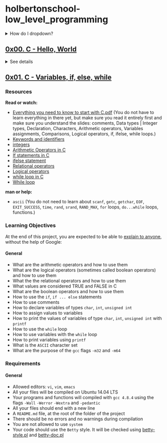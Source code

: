 # holbertonschool-low_level_programming

<details>
<summary>How do I dropdown?</summary>
<br>
This is how you dropdown.
</details>

<h2>
	<a href="0x00-hello_world">0x00. C - Hello, World</a>
</h2>
<details>
<summary>See details</summary>
### Resources
**Read or watch:**
* [Everything you need to know to start with C.pdf](https://intranet.hbtn.io/rltoken/d6TBbj0HA4EvnmpqvEz68Q) (You do not have to learn everything in there yet, but make sure you read it entirely first)
*	[Dennis Ritchie](https://intranet.hbtn.io/rltoken/vY9KI1Ai38BUuydEfadtaA)
*	[C Programming Language: Brian Kernighan](https://intranet.hbtn.io/rltoken/f5nVwIVoNRrnddbX-5h5rw)
*	[Why C Programming Is Awesome](https://intranet.hbtn.io/rltoken/J7yAaPGVuPoJI4iP1DuIPw)
*	[Learning to program in C part 1](https://intranet.hbtn.io/rltoken/AicyjqLinWdA9qxKsXBKjg)
*	[Learning to program in C part 2](https://intranet.hbtn.io/rltoken/1qtDStnOrOjrVseFa3jngA)
*	[Understanding C program Compilation Process](https://intranet.hbtn.io/rltoken/qM-SOqtf8ZnGxVtVWchAfg)
*	[Holbertons Betty Coding Style](https://intranet.hbtn.io/rltoken/8c-wkUvvmuA_d5s4ktmnEw)
*	[Hash-bang under the hood](https://intranet.hbtn.io/rltoken/7oODGrfLgAJJzoCbfBap3Q) (Look at only after you finish consuming the other resources)
*	[Linus Torvalds on C vs. C++](https://intranet.hbtn.io/rltoken/8rYFkn82I0QlSygvC0u2Jw) (Look at only after you finish consuming the other resources)

**man or help:**
*	gcc
*	printf (3)
*	puts
*	putchar

### Learning Objectives
At the end of this project, you are expected to be able to [explain to anyone](https://intranet.hbtn.io/rltoken/teQx0X6TSmGDa2BoA84WRg), without the help of Google:

#### General
*	Why C programming is awesome
*	Who invented C
*	Who are Dennis Ritchie, Brian Kernighan and Linus Torvalds
*	What happens when you type ``gcc main.c``
*	What is an entry point
*	What is ``main``
*	How to print text using ``printf``, ``puts`` and ``putchar``
*	How to get the size of a specific type using the unary operator ``sizeof``
*	How to compile using ``gcc``
*	What is the default program name when compiling with ``gcc``
*	What is the official Holberton C coding style and how to check your code with ``betty-style``
*	How to find the right header to include in your source code when using a standard library function
*	How does the ``main`` function influence the return value of the program

### Requirements
#### C
*	Allowed editors: ``vi``, ``vim``, ``emacs``
*	All your files will be compiled on Ubuntu 14.04 LTS using ``gcc 4.8.4``, using the options ``-Wall -Werror -Wextra -pedantic``
*	All your files should end with a new line
*	A ``README.md`` file at the root of the ``holbertonschool-low_level_programming`` repo, containing a description of the repository
*	A ``README.md`` file, at the root of the folder of this project, containing a description of the project
*	There should be no errors and no warnings during compilation
*	You are not allowed to use ``system``
*	Your code should use the ``Betty`` style. It will be checked using [betty-style.pl](https://github.com/holbertonschool/Betty/blob/master/betty-style.pl) and [betty-doc.pl](https://github.com/holbertonschool/Betty/blob/master/betty-doc.pl)

#### Shell Scripts
*	Allowed editors: ``vi``, ``vim``, ``emacs``
*	All your scripts will be tested on Ubuntu 14.04 LTS
*	All your scripts should be exactly two lines long (``$ wc -l file`` should print 2)
*	All your files should end with a new line
*	The first line of all your files should be exactly ``#!/bin/bash``

### More Info
#### Betty linter
To run the Betty linter just with command ``betty <filename>``:
*	Go to the [Betty](https://intranet.hbtn.io/rltoken/Iz34GJJ6iQ28q3sJXRUdkQ) repository
*	Clone the [repo](https://intranet.hbtn.io/rltoken/Iz34GJJ6iQ28q3sJXRUdkQ) to your local machine
*	``cd`` into the Betty directory
*	Install the linter with ``sudo ./install.sh``
*	``emacs`` or ``vi`` a new file called ``betty``, and copy the script below:
```
#!/bin/bash
# Simply a wrapper script to keep you from having to use betty-style
# and betty-doc separately on every item.
# Originally by Tim Britton (@wintermanc3r), multiargument added by
# Larry Madeo (@hillmonkey)

BIN_PATH="/usr/local/bin"
BETTY_STYLE="betty-style"
BETTY_DOC="betty-doc"

if [ "$#" = "0" ]; then
    echo "No arguments passed."
    exit 1
fi

for argument in "$@" ; do
    echo -e "\n========== $argument =========="
    ${BIN_PATH}/${BETTY_STYLE} "$argument"
    ${BIN_PATH}/${BETTY_DOC} "$argument"
done
```
* Once saved, exit file and change permissions to apply to all users with ``chmod a+x betty``
* Move the ``betty`` file into ``/bin/`` directory or somewhere else in your ``$PATH`` with ``sudo mv betty /bin/``
You can now type betty <filename> to run the Betty linter!

### Manual QA Review
**It is your responsibility to request a review for your blog from a peer before the projects deadline. If no peers have been reviewed, you should request a review from a TA or staff member.**
</details>


## [0x01. C - Variables, if, else, while](0x01-variables_if_else_while)
### Resources
**Read or watch:**
* [Everything you need to know to start with C.pdf](https://intranet.hbtn.io/rltoken/GB1UNodFfec0AXUfmSxsLA) (You do not have to learn everything in there yet, but make sure you read it entirely first and make sure you understand the slides: comments, Data types | Integer types, Declaration, Characters, Arithmetic operators, Variables assignments, Comparisons, Logical operators, if, ifelse, while loops.)
* [Keywords and identifiers](https://intranet.hbtn.io/rltoken/ckqC9BrBcMmv-DLmBauaWQ)
*	[integers](https://intranet.hbtn.io/rltoken/Oau_6LT7-3IIt5ew_3Ac6g)
*	[Arithmetic Operators in C](https://intranet.hbtn.io/rltoken/r4hrHzg2X9JjnKj8sP_SAw)
*	[If statements in C](https://intranet.hbtn.io/rltoken/W93uajwXtW3WOxOaeBtF-A)
* [ifelse statement](https://intranet.hbtn.io/rltoken/PMD6eKdkj2RmIpagtABihw)
*	[Relational operators](https://intranet.hbtn.io/rltoken/dCy4644-X_WJMYxRZwCfFQ)
*	[Logical operators](https://intranet.hbtn.io/rltoken/gJzJXQoEdEN1Oxcutp_76Q)
*	[while loop in C](https://intranet.hbtn.io/rltoken/Qhq1p5UcR72-VXFJ_iAqWQ)
*	[While loop](https://intranet.hbtn.io/rltoken/RY9a1EDxRKNNHhxbJ6Pn_g)

**man or help:**
*	``ascii`` (You do not need to learn about ``scanf``, ``getc``, ``getchar``, ``EOF``, ``EXIT_SUCCESS``, ``time``, ``rand``, ``srand``, ``RAND_MAX``, ``for`` loops, ``do...while`` loops, functions.)

### Learning Objectives
At the end of this project, you are expected to be able to [explain to anyone](https://intranet.hbtn.io/rltoken/ZINxoF_40ehsu7vI2nx1qQ), without the help of Google:

#### General
*	What are the arithmetic operators and how to use them
*	What are the logical operators (sometimes called boolean operators) and how to use them
*	What the the relational operators and how to use them
*	What values are considered TRUE and FALSE in C
*	What are the boolean operators and how to use them
*	How to use the ``if``, ``if ... else`` statements
*	How to use comments
*	How to declare variables of types ``char``, ``int``, ``unsigned int``
*	How to assign values to variables
*	How to print the values of variables of type ``char``, ``int``, ``unsigned int`` with ``printf``
*	How to use the ``while`` loop
*	How to use variables with the ``while`` loop
*	How to print variables using ``printf``
*	What is the ``ASCII`` character set
*	What are the purpose of the ``gcc`` flags ``-m32`` and ``-m64``

### Requirements
#### General
*	Allowed editors: ``vi``, ``vim``, ``emacs``
*	All your files will be compiled on Ubuntu 14.04 LTS
*	Your programs and functions will compiled with ``gcc 4.8.4`` using the flags ``-Wall`` ``-Werror`` ``-Wextra`` and ``-pedantic``
*	All your files should end with a new line
*	A ``README.md`` file, at the root of the folder of the project
*	There should be no errors and no warnings during compilation
*	You are not allowed to use ``system``
*	Your code should use the ``Betty`` style. It will be checked using [betty-style.pl](https://github.com/holbertonschool/Betty/blob/master/betty-style.pl) and [betty-doc.pl](https://github.com/holbertonschool/Betty/blob/master/betty-doc.pl)
